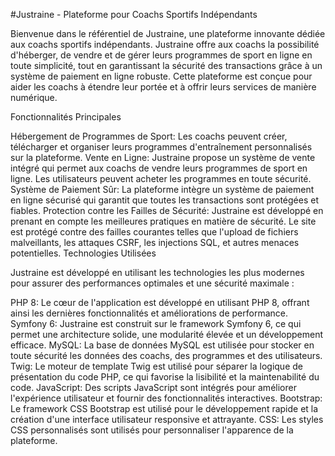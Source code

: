 #Justraine - Plateforme pour Coachs Sportifs Indépendants

Bienvenue dans le référentiel de Justraine, une plateforme innovante dédiée aux coachs sportifs indépendants. Justraine offre aux coachs la possibilité d'héberger, de vendre et de gérer leurs programmes de sport en ligne en toute simplicité, tout en garantissant la sécurité des transactions grâce à un système de paiement en ligne robuste. Cette plateforme est conçue pour aider les coachs à étendre leur portée et à offrir leurs services de manière numérique.

Fonctionnalités Principales

Hébergement de Programmes de Sport: Les coachs peuvent créer, télécharger et organiser leurs programmes d'entraînement personnalisés sur la plateforme.
Vente en Ligne: Justraine propose un système de vente intégré qui permet aux coachs de vendre leurs programmes de sport en ligne. Les utilisateurs peuvent acheter les programmes en toute sécurité.
Système de Paiement Sûr: La plateforme intègre un système de paiement en ligne sécurisé qui garantit que toutes les transactions sont protégées et fiables.
Protection contre les Failles de Sécurité: Justraine est développé en prenant en compte les meilleures pratiques en matière de sécurité. Le site est protégé contre des failles courantes telles que l'upload de fichiers malveillants, les attaques CSRF, les injections SQL, et autres menaces potentielles.
Technologies Utilisées

Justraine est développé en utilisant les technologies les plus modernes pour assurer des performances optimales et une sécurité maximale :

PHP 8: Le cœur de l'application est développé en utilisant PHP 8, offrant ainsi les dernières fonctionnalités et améliorations de performance.
Symfony 6: Justraine est construit sur le framework Symfony 6, ce qui permet une architecture solide, une modularité élevée et un développement efficace.
MySQL: La base de données MySQL est utilisée pour stocker en toute sécurité les données des coachs, des programmes et des utilisateurs.
Twig: Le moteur de template Twig est utilisé pour séparer la logique de présentation du code PHP, ce qui favorise la lisibilité et la maintenabilité du code.
JavaScript: Des scripts JavaScript sont intégrés pour améliorer l'expérience utilisateur et fournir des fonctionnalités interactives.
Bootstrap: Le framework CSS Bootstrap est utilisé pour le développement rapide et la création d'une interface utilisateur responsive et attrayante.
CSS: Les styles CSS personnalisés sont utilisés pour personnaliser l'apparence de la plateforme.
